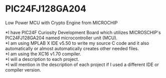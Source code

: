 # PIC24FJ128GA204 <br />
Low Power MCU with Crypto Engine from MICROCHIP <br />

*I have PIC24F Curiosity Development Board which utilizes MICROSCHIP's PIC24FJ128GA204 named microcontroller unit (MCU). <br />
*I am using MPLAB X IDE v5.50 to write my source C code and it also automatically or almost automatically creates other needed files. <br />
*I am using the XC16 v1.70 compiler. <br />
*I will a description to each project. <br />
*I will mention in the description of each project if I used a different IDE or compiler version. <br />